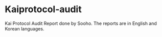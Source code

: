 # Kaiprotocol-audit
Kai Protocol Audit Report done by Sooho.
The reports are in English and Korean languages.
